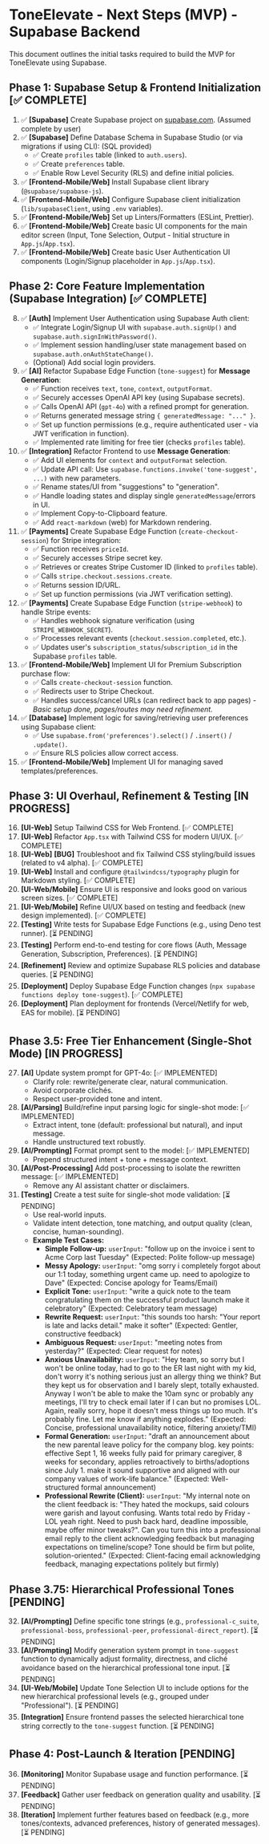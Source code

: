 # ToneElevate - Next Steps (MVP) - Supabase Backend

This document outlines the initial tasks required to build the MVP for ToneElevate using Supabase.

## Phase 1: Supabase Setup & Frontend Initialization [✅ COMPLETE]

1.  ✅ **[Supabase]** Create Supabase project on [supabase.com](https://supabase.com/). (Assumed complete by user)
2.  ✅ **[Supabase]** Define Database Schema in Supabase Studio (or via migrations if using CLI): (SQL provided)
    -   ✅ Create `profiles` table (linked to `auth.users`).
    -   ✅ Create `preferences` table.
    -   ✅ Enable Row Level Security (RLS) and define initial policies.
3.  ✅ **[Frontend-Mobile/Web]** Install Supabase client library (`@supabase/supabase-js`).
4.  ✅ **[Frontend-Mobile/Web]** Configure Supabase client initialization (`lib/supabaseClient`, using `.env` variables).
5.  ✅ **[Frontend-Mobile/Web]** Set up Linters/Formatters (ESLint, Prettier).
6.  ✅ **[Frontend-Mobile/Web]** Create basic UI components for the main editor screen (Input, Tone Selection, Output - Initial structure in `App.js`/`App.tsx`).
7.  ✅ **[Frontend-Mobile/Web]** Create basic User Authentication UI components (Login/Signup placeholder in `App.js`/`App.tsx`).

## Phase 2: Core Feature Implementation (Supabase Integration) [✅ COMPLETE]

8.  ✅ **[Auth]** Implement User Authentication using Supabase Auth client:
    -   ✅ Integrate Login/Signup UI with `supabase.auth.signUp()` and `supabase.auth.signInWithPassword()`.
    -   ✅ Implement session handling/user state management based on `supabase.auth.onAuthStateChange()`.
    -   (Optional) Add social login providers.
9.  ✅ **[AI]** Refactor Supabase Edge Function (`tone-suggest`) for **Message Generation**:
    -   ✅ Function receives `text`, `tone`, `context`, `outputFormat`.
    -   ✅ Securely accesses OpenAI API key (using Supabase secrets).
    -   ✅ Calls OpenAI API (`gpt-4o`) with a refined prompt for generation.
    -   ✅ Returns generated message string `{ generatedMessage: "..." }`.
    -   ✅ Set up function permissions (e.g., require authenticated user - via JWT verification in function).
    -   ✅ Implemented rate limiting for free tier (checks `profiles` table).
10. ✅ **[Integration]** Refactor Frontend to use **Message Generation**:
    -   ✅ Add UI elements for `context` and `outputFormat` selection.
    -   ✅ Update API call: Use `supabase.functions.invoke('tone-suggest', ...)` with new parameters.
    -   ✅ Rename states/UI from "suggestions" to "generation".
    -   ✅ Handle loading states and display single `generatedMessage`/errors in UI.
    -   ✅ Implement Copy-to-Clipboard feature.
    -   ✅ Add `react-markdown` (web) for Markdown rendering.
11. ✅ **[Payments]** Create Supabase Edge Function (`create-checkout-session`) for Stripe integration:
    -   ✅ Function receives `priceId`.
    -   ✅ Securely accesses Stripe secret key.
    -   ✅ Retrieves or creates Stripe Customer ID (linked to `profiles` table).
    -   ✅ Calls `stripe.checkout.sessions.create`.
    -   ✅ Returns session ID/URL.
    -   ✅ Set up function permissions (via JWT verification setting).
12. ✅ **[Payments]** Create Supabase Edge Function (`stripe-webhook`) to handle Stripe events:
    -   ✅ Handles webhook signature verification (using `STRIPE_WEBHOOK_SECRET`).
    -   ✅ Processes relevant events (`checkout.session.completed`, etc.).
    -   ✅ Updates user's `subscription_status`/`subscription_id` in the Supabase `profiles` table.
13. ✅ **[Frontend-Mobile/Web]** Implement UI for Premium Subscription purchase flow:
    -   ✅ Calls `create-checkout-session` function.
    -   ✅ Redirects user to Stripe Checkout.
    -   ✅ Handles success/cancel URLs (can redirect back to app pages) - *Basic setup done, pages/routes may need refinement.*
14. ✅ **[Database]** Implement logic for saving/retrieving user preferences using Supabase client:
    -   ✅ Use `supabase.from('preferences').select()` / `.insert()` / `.update()`.
    -   ✅ Ensure RLS policies allow correct access.
15. ✅ **[Frontend-Mobile/Web]** Implement UI for managing saved templates/preferences.

## Phase 3: UI Overhaul, Refinement & Testing [IN PROGRESS]

16. **[UI-Web]** Setup Tailwind CSS for Web Frontend. [✅ COMPLETE]
17. **[UI-Web]** Refactor `App.tsx` with Tailwind CSS for modern UI/UX. [✅ COMPLETE]
18. **[UI-Web]** **[BUG]** Troubleshoot and fix Tailwind CSS styling/build issues (related to v4 alpha). [✅ COMPLETE]
19. **[UI-Web]** Install and configure `@tailwindcss/typography` plugin for Markdown styling. [✅ COMPLETE]
20. **[UI-Web/Mobile]** Ensure UI is responsive and looks good on various screen sizes. [✅ COMPLETE]
21. **[UI-Web/Mobile]** Refine UI/UX based on testing and feedback (new design implemented). [✅ COMPLETE]
22. **[Testing]** Write tests for Supabase Edge Functions (e.g., using Deno test runner). [⏳ PENDING]
23. **[Testing]** Perform end-to-end testing for core flows (Auth, Message Generation, Subscription, Preferences). [⏳ PENDING]
24. **[Refinement]** Review and optimize Supabase RLS policies and database queries. [⏳ PENDING]
25. **[Deployment]** Deploy Supabase Edge Function changes (`npx supabase functions deploy tone-suggest`). [✅ COMPLETE]
26. **[Deployment]** Plan deployment for frontends (Vercel/Netlify for web, EAS for mobile). [⏳ PENDING]

## Phase 3.5: Free Tier Enhancement (Single-Shot Mode) [IN PROGRESS]

27. **[AI]** Update system prompt for GPT-4o: [✅ IMPLEMENTED]
    - Clarify role: rewrite/generate clear, natural communication.
    - Avoid corporate clichés.
    - Respect user-provided tone and intent.
28. **[AI/Parsing]** Build/refine input parsing logic for single-shot mode: [✅ IMPLEMENTED]
    - Extract intent, tone (default: professional but natural), and input message.
    - Handle unstructured text robustly.
29. **[AI/Prompting]** Format prompt sent to the model: [✅ IMPLEMENTED]
    - Prepend structured intent + tone + message context.
30. **[AI/Post-Processing]** Add post-processing to isolate the rewritten message: [✅ IMPLEMENTED]
    - Remove any AI assistant chatter or disclaimers.
31. **[Testing]** Create a test suite for single-shot mode validation: [⏳ PENDING]
    - Use real-world inputs.
    - Validate intent detection, tone matching, and output quality (clean, concise, human-sounding).
    - **Example Test Cases:**
        - **Simple Follow-up:** `userInput`: "follow up on the invoice i sent to Acme Corp last Tuesday" (Expected: Polite follow-up message)
        - **Messy Apology:** `userInput`: "omg sorry i completely forgot about our 1:1 today, something urgent came up. need to apologize to Dave" (Expected: Concise apology for Teams/Email)
        - **Explicit Tone:** `userInput`: "write a quick note to the team congratulating them on the successful product launch make it celebratory" (Expected: Celebratory team message)
        - **Rewrite Request:** `userInput`: "this sounds too harsh: \"Your report is late and lacks detail.\" make it softer" (Expected: Gentler, constructive feedback)
        - **Ambiguous Request:** `userInput`: "meeting notes from yesterday?" (Expected: Clear request for notes)
        - **Anxious Unavailability:** `userInput`: "Hey team, so sorry but I won't be online today, had to go to the ER last night with my kid, don't worry it's nothing serious just an allergy thing we think? But they kept us for observation and I barely slept, totally exhausted. Anyway I won't be able to make the 10am sync or probably any meetings, I'll try to check email later if I can but no promises LOL. Again, really sorry, hope it doesn't mess things up too much. It's probably fine. Let me know if anything explodes." (Expected: Concise, professional unavailability notice, filtering anxiety/TMI)
        - **Formal Generation:** `userInput`: "draft an announcement about the new parental leave policy for the company blog. key points: effective Sept 1, 16 weeks fully paid for primary caregiver, 8 weeks for secondary, applies retroactively to births/adoptions since July 1. make it sound supportive and aligned with our company values of work-life balance." (Expected: Well-structured formal announcement)
        - **Professional Rewrite (Client):** `userInput`: "My internal note on the client feedback is: \"They hated the mockups, said colours were garish and layout confusing. Wants total redo by Friday - LOL yeah right. Need to push back hard, deadline impossible, maybe offer minor tweaks?\". Can you turn this into a professional email reply to the client acknowledging feedback but managing expectations on timeline/scope? Tone should be firm but polite, solution-oriented." (Expected: Client-facing email acknowledging feedback, managing expectations politely but firmly)

## Phase 3.75: Hierarchical Professional Tones [PENDING]

32. **[AI/Prompting]** Define specific tone strings (e.g., `professional-c_suite`, `professional-boss`, `professional-peer`, `professional-direct_report`). [⏳ PENDING]
33. **[AI/Prompting]** Modify generation system prompt in `tone-suggest` function to dynamically adjust formality, directness, and cliché avoidance based on the hierarchical professional tone input. [⏳ PENDING]
34. **[UI-Web/Mobile]** Update Tone Selection UI to include options for the new hierarchical professional levels (e.g., grouped under "Professional"). [⏳ PENDING]
35. **[Integration]** Ensure frontend passes the selected hierarchical tone string correctly to the `tone-suggest` function. [⏳ PENDING]

## Phase 4: Post-Launch & Iteration [PENDING]

36. **[Monitoring]** Monitor Supabase usage and function performance. [⏳ PENDING]
37. **[Feedback]** Gather user feedback on generation quality and usability. [⏳ PENDING]
38. **[Iteration]** Implement further features based on feedback (e.g., more tones/contexts, advanced preferences, history of generated messages). [⏳ PENDING] 